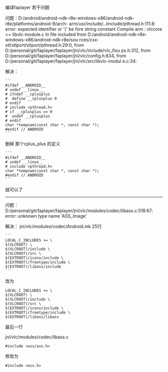 编译faplayer 若干问题


问题：D:/android/android-ndk-r8e-windows-x86/android-ndk-r8e/platforms/android-9/arch-                                                                                                                           arm/usr/include/../include/pthread.h:111:8: error: expected identifier or '(' be                                                                                                                           fore string constant
Compile arm    : vlccore <= libvlc-module.c
In file included from D:/android/android-ndk-r8e-windows-x86/android-ndk-r8e/sou                                                                                                                           rces/cxx-stl/stlport/stlport/pthread.h:29:0,
from D:/personal/git/faplayer/faplayer/jni/vlc/include/vlc_fixu                                                                                                                           ps.h:312,
from D:/personal/git/faplayer/faplayer/jni/vlc/config.h:834,
from D:/personal/git/faplayer/faplayer/jni/vlc/src/libvlc-modul                                                                                                                           e.c:34:

解决：

	```
	#ifdef __ANDROID__
	# undef __linux__
	# ifndef __cplusplus
	#  define __cplusplus 0
	# endif
	# include <pthread.h>
	# if __cplusplus == 0
	#  undef __cplusplus
	# endif
	char *tempnam(const char *, const char *);
	#endif // ANDROID
	```

删掉 那个cplus_plus 的定义

	```
	#ifdef __ANDROID__
	# undef __linux__
	# include <pthread.h>
	char *tempnam(const char *, const char *);
	#endif // ANDROID
	```

就可以了

----------------------------------------------------------------------------

问题：D:/personal/git/faplayer/faplayer/jni/vlc/modules/codec/libass.c:518:67: error:                                                                                                                            unknown type name 'ASS_Image'

解决：
jni/vlc/modules/codec/Android.mk
25行

	```
	LOCAL_C_INCLUDES += \
    $(VLCROOT) \
    $(VLCROOT)/include \
    $(VLCROOT)/src \
    $(EXTROOT)/iconv/include \
    $(EXTROOT)/freetype/include \
    $(EXTROOT)/libass/include
	```
改为

	LOCAL_C_INCLUDES += \
    $(VLCROOT) \
    $(VLCROOT)/include \
    $(VLCROOT)/src \
    $(EXTROOT)/iconv/include \
    $(EXTROOT)/freetype/include \
    $(EXTROOT)/libass/libass

最后一行

jni/vlc/modules/codec/libass.c

	#include <ass/ass.h>
修改为

	#include <ass.h>

